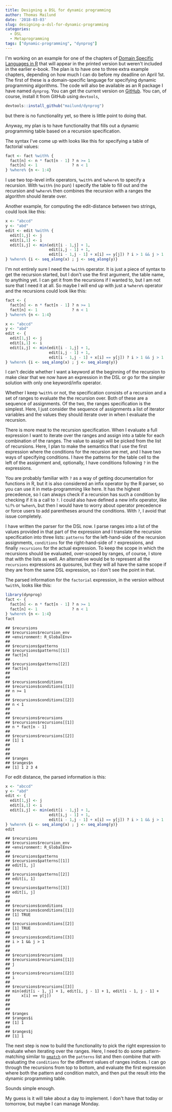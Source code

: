 ```yaml
---
title: Designing a DSL for dynamic programming
author: Thomas Mailund
date: '2018-03-03'
slug: designing-a-dsl-for-dynamic-programming
categories:
  - DSL
  - Metaprogramming
tags: ["dynamic-programming", "dynprog"]
---
```


I'm working on an example for one of the chapters of [Domain Specific Languages in R](http://amzn.to/2FO5MiQ) that will appear in the printed version but weren't included in the earlier e-book. The plan is to have one to three extra example chapters, depending on how much I can do before my deadline on April 1st. The first of these is a domain-specific language for specifying dynamic programming algorithms. The code will also be available as an R package I have named `dynprog`. You can get the current version on [GitHub](https://github.com/mailund/dynprog). You can, of course, install it from GitHub using `devtools`, 


```r
devtools::install_github("mailund/dynprog")
```

but there is no functionality yet, so there is little point to doing that.

Anyway, my plan is to have functionality that fills out a dynamic programming table based on a recursion specification.

The syntax I've come up with looks like this for specifying a table of factorial values:


```r
fact <- fact %with% {
  fact[n] <- n * fact[n - 1] ? n >= 1
  fact[n] <- 1               ? n < 1
} %where% {n <- 1:4}
```

I use two top-level infix operators, `%with%` and `%where%` to specify a recursion. With `%with%` (no pun) I specify the table to fill out and the recursion and `%where%` then combines the recursion with a ranges the algorithm should iterate over.

Another example, for computing the edit-distance between two strings, could look like this:


```r
x <- "abccd"
y <- "abd"
edit <- edit %with% {
  edit[1,j] <- j
  edit[i,1] <- i
  edit[i,j] <- min(edit[i - 1,j] + 1,
                   edit[i,j - 1] + 1,
                   edit[i - 1,j - 1] + x[i] == y[j]) ? i > 1 && j > 1
} %where% {i <- seq_along(x) ; j <- seq_along(y)}
```

I'm not entirely sure I need the `%with%` operator. It is just a piece of syntax to get the recursion started, but I don't use the first argument, the table name, to anything yet. I can get it from the recursions if I wanted to, but I am not sure that I need it at all. So maybe I will end up with just a `%where%` operator and the recursions could look like this:


```r
fact <- {
  fact[n] <- n * fact[n - 1] ? n >= 1
  fact[n] <- 1               ? n < 1
} %where% {n <- 1:4}

x <- "abccd"
y <- "abd"
edit <- {
  edit[1,j] <- j
  edit[i,1] <- i
  edit[i,j] <- min(edit[i - 1,j] + 1,
                   edit[i,j - 1] + 1,
                   edit[i - 1,j - 1] + x[i] == y[j]) ? i > 1 && j > 1
} %where% {i <- seq_along(x) ; j <- seq_along(y)}
```

I can't decide whether I want a keyword at the beginning of the recursion to make clear that we now have an expression in the DSL or go for the simpler solution with only one keyword/infix operator.

Whether I keep `%with%` or not, the specification consists of a recursion and a set of ranges to evaluate the the recursion over. Both of these are a sequence of assignments. Of the two, the ranges specification is the simplest. Here, I just consider the sequence of assignments a list of iterator variables and the values they should iterate over in when I evaluate the recursion.

There is more meat to the recursion specification. When I evaluate a full expression I want to iterate over the ranges and assign into a table for each combination of the ranges. The value to assign will be picked from the list of recursions. Here, I plan to make the semantics that I use the first expression where the conditions for the recursion are met, and I have two ways of specifying conditions. I have the patterns for the table cell to the left of the assignment and, optionally, I have conditions following `?` in the expressions.

You are probably familiar with `?` as a way of getting documentation for functions in R, but it is also considered an infix operator by the R parser, so you can use it in meta-programming like here. It has the highest precedence, so I can always check if a recursion has such a condition by checking if it is a call to `?`. I could also have defined a new infix operator, like `%if%` or `%when%`, but then I would have to worry about operator precedence or force users to add parentheses around the conditions. With `?`, I avoid that issue completely.

I have written the parser for the DSL now. I parse ranges into a list of the values provided in that part of the expression and I translate the recursion specification into three lists: `patterns` for the left-hand-side of the recursion assignments, `conditions` for the right-hand-side of `?` expressions, and finally `recursions` for the actual expression. To keep the scope in which the recursions should be evaluated, over-scoped by ranges, of course, I store that with the lists as well. An alternative would be to represent all the `recursions` expressions as quosures, but they will all have the same scope if they are from the same DSL expression, so I don't see the point in that.

The parsed information for the `factorial` expression, in the version without `%with%`, looks like this:


```r
library(dynprog)
fact <- {
  fact[n] <- n * fact[n - 1] ? n >= 1
  fact[n] <- 1               ? n < 1
} %where% {n <- 1:4}
fact
```

```
## $recursions
## $recursions$recursion_env
## <environment: R_GlobalEnv>
## 
## $recursions$patterns
## $recursions$patterns[[1]]
## fact[n]
## 
## $recursions$patterns[[2]]
## fact[n]
## 
## 
## $recursions$conditions
## $recursions$conditions[[1]]
## n >= 1
## 
## $recursions$conditions[[2]]
## n < 1
## 
## 
## $recursions$recursions
## $recursions$recursions[[1]]
## n * fact[n - 1]
## 
## $recursions$recursions[[2]]
## [1] 1
## 
## 
## 
## $ranges
## $ranges$n
## [1] 1 2 3 4
```

For edit distance, the parsed information is this:


```r
x <- "abccd"
y <- "abd"
edit <- {
  edit[1,j] <- j
  edit[i,1] <- i
  edit[i,j] <- min(edit[i - 1,j] + 1,
                   edit[i,j - 1] + 1,
                   edit[i - 1,j - 1] + x[i] == y[j]) ? i > 1 && j > 1
} %where% {i <- seq_along(x) ; j <- seq_along(y)}
edit
```

```
## $recursions
## $recursions$recursion_env
## <environment: R_GlobalEnv>
## 
## $recursions$patterns
## $recursions$patterns[[1]]
## edit[1, j]
## 
## $recursions$patterns[[2]]
## edit[i, 1]
## 
## $recursions$patterns[[3]]
## edit[i, j]
## 
## 
## $recursions$conditions
## $recursions$conditions[[1]]
## [1] TRUE
## 
## $recursions$conditions[[2]]
## [1] TRUE
## 
## $recursions$conditions[[3]]
## i > 1 && j > 1
## 
## 
## $recursions$recursions
## $recursions$recursions[[1]]
## j
## 
## $recursions$recursions[[2]]
## i
## 
## $recursions$recursions[[3]]
## min(edit[i - 1, j] + 1, edit[i, j - 1] + 1, edit[i - 1, j - 1] + 
##     x[i] == y[j])
## 
## 
## 
## $ranges
## $ranges$i
## [1] 1
## 
## $ranges$j
## [1] 1
```

The next step is now to build the functionality to pick the right expression to evaluate when iterating over the ranges. Here, I need to do some pattern-matching similar to [`pmatch`](http://github.com/mailund/pmatch) on the `patterns` list and then combine that with evaluating the `conditions` for the different values of ranges indices. I can go through the recursions from top to bottom, and evaluate the first expression where both the pattern and condition match, and then put the result into the dynamic programming table.

Sounds simple enough.

My guess is it will take about a day to implement. I don't have that today or tomorrow, but maybe I can manage Monday.
